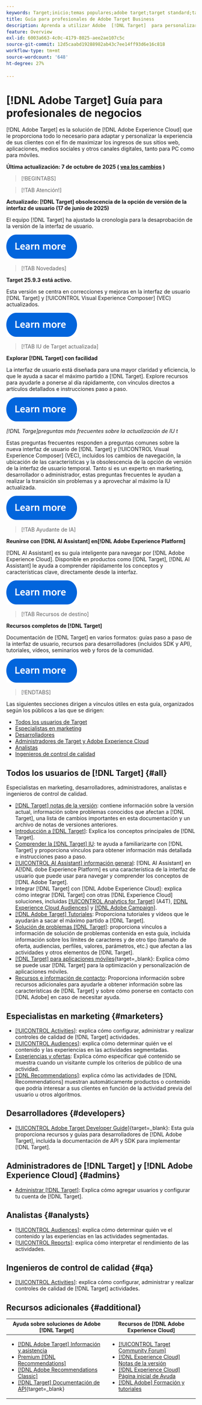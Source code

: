 ```yaml
---
keywords: Target;inicio;temas populares;adobe target;target standard;target premium;documentación de target;documentación de adobe target;guía para profesionales;guía para usuarios
title: Guía para profesionales de Adobe Target Business
description: Aprenda a utilizar Adobe  [!DNL Target]  para personalizar la experiencia de sus clientes con el fin de maximizar los ingresos de sus sitios web y móviles, aplicaciones y otros canales digitales.
feature: Overview
exl-id: 6003a663-4c0c-4179-8025-aee2ae107c5c
source-git-commit: 12d5caabd19288982ab43c7ee14ff93d6e16c818
workflow-type: tm+mt
source-wordcount: '648'
ht-degree: 27%

---
```


# [!DNL Adobe Target] Guía para profesionales de negocios

[!DNL Adobe Target] es la solución de [!DNL Adobe Experience Cloud] que le proporciona todo lo necesario para adaptar y personalizar la experiencia de sus clientes con el fin de maximizar los ingresos de sus sitios web, aplicaciones, medios sociales y otros canales digitales, tanto para PC como para móviles.

**Última actualización: 7 de octubre de 2025 ( [vea los cambios](r-release-notes/doc-change.md) )**

>[!BEGINTABS]

>[!TAB Atención!]

**Actualizado: [!DNL Target] obsolescencia de la opción de versión de la interfaz de usuario (17 de junio de 2025)**

El equipo [!DNL Target] ha ajustado la cronología para la desaprobación de la versión de la interfaz de usuario.

[![Icono de Más información](/help/main/assets/learn-more.svg)](/help/main/r-release-notes/release-notes.md)

>[!TAB Novedades]

**Target 25.9.3 está activo.**

Esta versión se centra en correcciones y mejoras en la interfaz de usuario [!DNL Target] y [!UICONTROL Visual Experience Composer] (VEC) actualizados.

[![Icono de Más información](/help/main/assets/learn-more.svg)](/help/main/r-release-notes/release-notes.md)

>[!TAB IU de Target actualizada]

**Explorar [!DNL Target] con facilidad**

La interfaz de usuario está diseñada para una mayor claridad y eficiencia, lo que le ayuda a sacar el máximo partido a [!DNL Target]. Explore recursos para ayudarle a ponerse al día rápidamente, con vínculos directos a artículos detallados e instrucciones paso a paso.

[![Icono de Más información](/help/main/assets/learn-more.svg)](/help/main/c-intro/understand-the-target-ui.md)

*[!DNL *Targe]preguntas más frecuentes sobre la actualización de IU t**

Estas preguntas frecuentes responden a preguntas comunes sobre la nueva interfaz de usuario de [!DNL Target] y [!UICONTROL Visual Experience Composer] (VEC), incluidos los cambios de navegación, la ubicación de las características y la obsolescencia de la opción de versión de la interfaz de usuario temporal. Tanto si es un experto en marketing, desarrollador o administrador, estas preguntas frecuentes le ayudan a realizar la transición sin problemas y a aprovechar al máximo la IU actualizada.

[![Icono de Más información](/help/main/assets/learn-more.svg)](/help/main/c-intro/updated-ui-faq.md)

>[!TAB Ayudante de IA]

**Reunirse con [!DNL AI Assistant] en[!DNL Adobe Experience Platform]**

[!DNL AI Assistant] es su guía inteligente para navegar por [!DNL Adobe Experience Cloud]. Disponible en productos como [!DNL Target], [!DNL AI Assistant] le ayuda a comprender rápidamente los conceptos y características clave, directamente desde la interfaz.

[![Icono de Más información](/help/main/assets/learn-more.svg)](/help/main/c-intro/ai-assistant.md)

>[!TAB Recursos de destino]

**Recursos completos de [!DNL Target]**

Documentación de [!DNL Target] en varios formatos: guías paso a paso de la interfaz de usuario, recursos para desarrolladores (incluidos SDK y API), tutoriales, vídeos, seminarios web y foros de la comunidad.

[![Icono de Más información](/help/main/assets/learn-more.svg)](/help/main/r-release-notes/target-documentation.md)

>[!ENDTABS]

Las siguientes secciones dirigen a vínculos útiles en esta guía, organizados según los públicos a las que se dirigen:

- [Todos los usuarios de Target](#all)
- [Especialistas en marketing](#marketers)
- [Desarrolladores](#developers)
- [Administradores de Target y Adobe Experience Cloud](#admins)
- [Analistas](#analysts)
- [Ingenieros de control de calidad](#qa)

## Todos los usuarios de [!DNL Target] {#all}

Especialistas en marketing, desarrolladores, administradores, analistas e ingenieros de control de calidad.

- [[!DNL Target] notas de la versión](r-release-notes/release-notes.md): contiene información sobre la versión actual, información sobre problemas conocidos que afectan a [!DNL Target], una lista de cambios importantes en esta documentación y un archivo de notas de versiones anteriores.
- [Introducción a [!DNL Target]](c-intro/intro.md): Explica los conceptos principales de [!DNL Target].
- [Comprender la [!DNL Target] IU](/help/main/c-intro/understand-the-target-ui.md): te ayuda a familiarizarte con [!DNL Target] y proporciona vínculos para obtener información más detallada e instrucciones paso a paso.
- [[!UICONTROL AI Assistant] información general](/help/main/c-intro/ai-assistant.md): [!DNL AI Assistant] en A[!DNL dobe Experience Platform] es una característica de la interfaz de usuario que puede usar para navegar y comprender los conceptos de [!DNL Adobe Target].
- Integrar [!DNL Target] con [!DNL Adobe Experience Cloud]: explica cómo integrar [!DNL Target] con otras [!DNL Experience Cloud] soluciones, incluidas [[!UICONTROL Analytics for Target]](/help/main/c-integrating-target-with-mac/a4t/a4t.md) (A4T), [[!DNL Experience Cloud Audiences]](/help/main/c-integrating-target-with-mac/mmp.md) y [[!DNL Adobe Campaign]](/help/main/c-integrating-target-with-mac/campaign-and-target.md).
- [[!DNL Adobe Target] Tutoriales](https://experienceleague.adobe.com/docs/target-learn/tutorials/overview.html?lang=es): Proporciona tutoriales y vídeos que le ayudarán a sacar el máximo partido a [!DNL Target].
- [Solución de problemas [!DNL Target]](r-troubleshooting-target/troubleshooting-target.md): proporciona vínculos a información de solución de problemas contenida en esta guía, incluida información sobre los límites de caracteres y de otro tipo (tamaño de oferta, audiencias, perfiles, valores, parámetros, etc.) que afectan a las actividades y otros elementos de [!DNL Target].
- [[!DNL Target] para aplicaciones móviles](https://experienceleague.adobe.com/docs/target-dev/developer/mobile-apps/overview.html?lang=es){target=_blank}: Explica cómo se puede usar [!DNL Target] para la optimización y personalización de aplicaciones móviles.
- [Recursos e información de contacto](cmp-resources-and-contact-information.md): Proporciona información sobre recursos adicionales para ayudarle a obtener información sobre las características de [!DNL Target] y sobre cómo ponerse en contacto con [!DNL Adobe] en caso de necesitar ayuda.

## Especialistas en marketing {#marketers}

- [[!UICONTROL Activities]](c-activities/activities.md): explica cómo configurar, administrar y realizar controles de calidad de [!DNL Target] actividades.
- [[!UICONTROL Audiences]](c-target/target.md): explica cómo determinar quién ve el contenido y las experiencias en las actividades segmentadas.
- [Experiencias y ofertas](c-experiences/experiences.md): Explica cómo especificar qué contenido se muestra cuando un visitante cumple los criterios de público de una actividad.
- [[!DNL Recommendations]](c-recommendations/recommendations.md): explica cómo las actividades de [!DNL Recommendations] muestran automáticamente productos o contenido que podría interesar a sus clientes en función de la actividad previa del usuario u otros algoritmos.

## Desarrolladores {#developers}

- [[!UICONTROL Adobe Target Developer Guide]](https://experienceleague.adobe.com/docs/target-dev/developer/overview.html?lang=es){target=_blank}: Esta guía proporciona recursos y guías para desarrolladores de [!DNL Adobe Target], incluida la documentación de API y SDK para implementar [!DNL Target].

## Administradores de [!DNL Target] y [!DNL Adobe Experience Cloud] {#admins}

- [Administrar [!DNL Target]](administrating-target/administrating-target.md): Explica cómo agregar usuarios y configurar tu cuenta de [!DNL Target].

## Analistas {#analysts}

- [[!UICONTROL Audiences]](c-target/target.md): explica cómo determinar quién ve el contenido y las experiencias en las actividades segmentadas.
- [[!UICONTROL Reports]](c-reports/reports.md): explica cómo interpretar el rendimiento de las actividades.

## Ingenieros de control de calidad {#qa}

- [[!UICONTROL Activities]](c-activities/activities.md): explica cómo configurar, administrar y realizar controles de calidad de [!DNL Target] actividades.

## Recursos adicionales {#additional}

| Ayuda sobre soluciones de Adobe [!DNL Target] | Recursos de [!DNL Adobe Experience Cloud] |
|--- |--- |
| <ul><li>[[!DNL Adobe Target] Información y asistencia](https://helpx.adobe.com/es/support/target.html)</li><li>[Premium [!DNL Recommendations]](c-recommendations/recommendations.md)</li><li>[[!DNL Adobe Recommendations Classic]](/help/main/assets/adobe-recommendations-classic.pdf)</li><li>[[!DNL Target] Documentación de API](https://experienceleague.adobe.com/docs/target-dev/developer/api/target-api-overview.html?lang=es){target=_blank}</li></ul> | <ul><li>[[!UICONTROL Target Community Forum]](https://experienceleaguecommunities.adobe.com/t5/adobe-target/ct-p/adobe-target-community?profile.language=es)</li><li>[[!DNL Experience Cloud] Notas de la versión](https://experienceleague.adobe.com/docs/release-notes/experience-cloud/current.html?lang=es)</li><li>[[!DNL Experience Cloud] Página inicial de Ayuda](https://helpx.adobe.com/es/support/experience-cloud.html)</li><li>[[!DNL Adobe] Formación y tutoriales](https://helpx.adobe.com/es/learning.html?promoid=KAUDK)</li></ul> |  |

